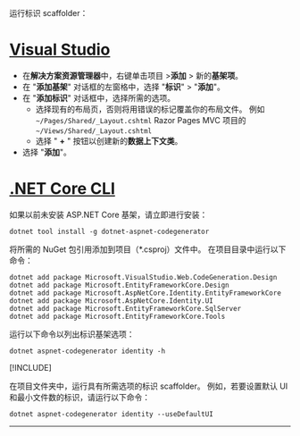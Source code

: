 运行标识 scaffolder：

# <a name="visual-studio"></a>[Visual Studio](#tab/visual-studio)

* 在**解决方案资源管理器**中，右键单击项目 >**添加** > 新的**基架项**。
* 在 "**添加基架**" 对话框的左窗格中，选择 "**标识**" > "**添加**"。
* 在 "**添加标识**" 对话框中，选择所需的选项。
  * 选择现有的布局页，否则将用错误的标记覆盖你的布局文件。 例如 `~/Pages/Shared/_Layout.cshtml` Razor Pages MVC 项目的 `~/Views/Shared/_Layout.cshtml`
  * 选择 " **+** " 按钮以创建新的**数据上下文类**。
* 选择 "**添加**"。

# <a name="net-core-cli"></a>[.NET Core CLI](#tab/netcore-cli)

如果以前未安装 ASP.NET Core 基架，请立即进行安装：

```dotnetcli
dotnet tool install -g dotnet-aspnet-codegenerator
```

将所需的 NuGet 包引用添加到项目（\*.csproj）文件中。 在项目目录中运行以下命令：

```dotnetcli
dotnet add package Microsoft.VisualStudio.Web.CodeGeneration.Design
dotnet add package Microsoft.EntityFrameworkCore.Design
dotnet add package Microsoft.AspNetCore.Identity.EntityFrameworkCore
dotnet add package Microsoft.AspNetCore.Identity.UI
dotnet add package Microsoft.EntityFrameworkCore.SqlServer
dotnet add package Microsoft.EntityFrameworkCore.Tools
```

运行以下命令以列出标识基架选项：

```dotnetcli
dotnet aspnet-codegenerator identity -h
```

[!INCLUDE[](~/includes/scaffoldTFM.md)]

在项目文件夹中，运行具有所需选项的标识 scaffolder。 例如，若要设置默认 UI 和最小文件数的标识，请运行以下命令：

```dotnetcli
dotnet aspnet-codegenerator identity --useDefaultUI
```

---
